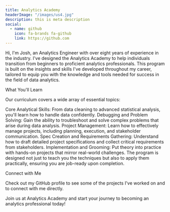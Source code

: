 ```yaml
---
title: Analytics Academy
headerImage: "/images/us4.jpg"
description: this is meta description
social:
  - name: github
    icon: fa-brands fa-github
    link: https://github.com
---
```


Hi, I'm Josh, an Analytics Engineer with over eight years of experience in the industry. I've designed the Analytics Academy to help individuals transition from beginners to proficient analytics professionals. This program is built on the insights and skills I've developed throughout my career, tailored to equip you with the knowledge and tools needed for success in the field of data analytics.

What You'll Learn

Our curriculum covers a wide array of essential topics:

Core Analytical Skills: From data cleaning to advanced statistical analysis, you'll learn how to handle data confidently.
Debugging and Problem Solving: Gain the ability to troubleshoot and solve complex problems that arise during data analysis.
Project Management: Learn how to effectively manage projects, including planning, execution, and stakeholder communication.
Spec Creation and Requirements Gathering: Understand how to draft detailed project specifications and collect critical requirements from stakeholders.
Implementation and Grooming: Put theory into practice with hands-on projects that mirror real-world challenges.
The program is designed not just to teach you the techniques but also to apply them practically, ensuring you are job-ready upon completion.

Connect with Me

Check out my GitHub profile to see some of the projects I've worked on and to connect with me directly.

Join us at Analytics Academy and start your journey to becoming an analytics professional today!